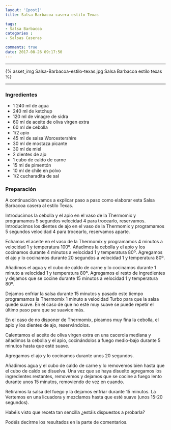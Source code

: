 ```yaml
---
layout: '[post]'
title: Salsa Barbacoa casera estilo Texas

tags:
- Salsa Barbacoa
categories :
- Salsas Caseras

comments: true
date: 2017-08-26 09:17:50
---
```

---
{% asset_img Salsa-Barbacoa-estilo-texas.jpg Salsa Barbacoa estilo texas %}


---

### Ingredientes

- 1 240 ml de agua
- 240 ml de ketchup
- 120 ml de vinagre de sidra
- 60 ml de aceite de oliva virgen extra
- 60 ml de cebolla
- 1/2 apio
- 45 ml de salsa Worcestershire
- 30 ml de mostaza picante
- 30 ml de miel
- 2 dientes de ajo
- 1 cubo de caldo de carne
- 15 ml de pimentón
- 10 ml de chile en polvo
- 1/2 cucharadita de sal

### Preparación

A continuación vamos a explicar paso a paso como elaborar esta Salsa Barbacoa casera al estilo Texas.

Introducimos la cebolla y el apio en el vaso de la Thermomix y programamos 5 segundos velocidad 4 para trocearlo, reservamos.
Introducimos los dientes de ajo en el vaso de la Thermomix y programamos 5 segundos velocidad 4 para trocearlo, reservamos aparte.

Echamos el aceite en el vaso de la Thermomix y programamos 4 minutos a velocidad 1 y temperatura 100º.
Añadimos la cebolla y el apio y los cocinamos durante 4 minutos a velocidad 1 y temperatura 80º.
Agregamos el ajo y lo cocinamos durante 20 segundos  a velocidad 1 y temperatura 80º.

Añadimos el agua y el cubo de caldo de carne y lo cocinamos durante 1 minuto a velocidad 1 y temperatura 80º.
Agregamos el resto de ingredientes y dejamos que se cocine durante 15 minutos a velocidad 1 y temperatura 80º.

Dejamos enfriar la salsa durante 15 minutos y pasado este tiempo programamos la Thermomix 1 minuto a velocidad Turbo para que la salsa quede suave. En el caso de que no esté muy suave se puede repetir el último paso para que se suavice más.

En el caso de no disponer de Thermomix, picamos muy fina la cebolla, el apio y los dientes de ajo,  reservándolos.

Calentamos el aceite de oliva virgen extra en una cacerola mediana y añadimos la cebolla y el apio, cocinándolos a fuego medio-bajo durante 5 minutos hasta que esté suave.

Agregamos el ajo y lo cocinamos durante unos 20 segundos.

Añadimos agua y el cubo de caldo de carne y lo removemos bien hasta que el cubo de caldo se disuelva.
Una vez que se haya disuelto agregamos los ingredientes restantes, removemos y dejamos que se cocine a fuego lento durante unos 15 minutos, removiendo de vez en cuando.

Retiramos la salsa del fuego y la dejamos enfriar durante 15 minutos.
La Vertemos en una licuadora y mezclamos hasta que esté suave (unos 15-20 segundos).

Habéis visto que receta tan sencilla ¿estáis dispuestos a probarla?

Podéis decirme los resultados en la parte de comentarios.
